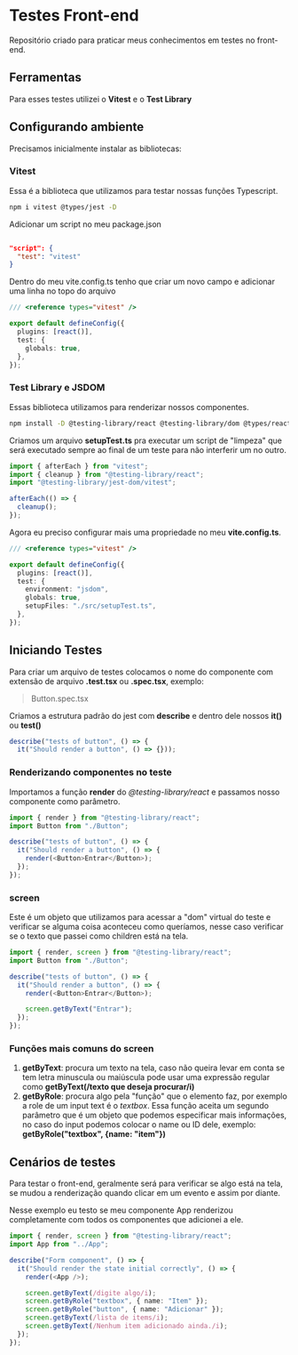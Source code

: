 # Testes Front-end

Repositório criado para praticar meus conhecimentos em testes no front-end.

## Ferramentas

Para esses testes utilizei o **Vitest** e o **Test Library**

## Configurando ambiente

Precisamos inicialmente instalar as bibliotecas:

### Vitest

Essa é a biblioteca que utilizamos para testar nossas funções Typescript.

```bash
npm i vitest @types/jest -D
```

Adicionar um script no meu package.json

```json

"script": {
  "test": "vitest"
}
```

Dentro do meu vite.config.ts tenho que criar um novo campo e adicionar uma linha no topo do arquivo

```typescript
/// <reference types="vitest" />

export default defineConfig({
  plugins: [react()],
  test: {
    globals: true,
  },
});
```

### Test Library e JSDOM

Essas biblioteca utilizamos para renderizar nossos componentes.

```bash
npm install -D @testing-library/react @testing-library/dom @types/react @types/react-dom @testing-library/jest-dom jsdom
```

Criamos um arquivo **setupTest.ts** pra executar um script de "limpeza" que será executado sempre ao final de um teste para não interferir um no outro.

```typescript
import { afterEach } from "vitest";
import { cleanup } from "@testing-library/react";
import "@testing-library/jest-dom/vitest";

afterEach(() => {
  cleanup();
});
```

Agora eu preciso configurar mais uma propriedade no meu **vite.config.ts**.

```typescript
/// <reference types="vitest" />

export default defineConfig({
  plugins: [react()],
  test: {
    environment: "jsdom",
    globals: true,
    setupFiles: "./src/setupTest.ts",
  },
});
```

## Iniciando Testes

Para criar um arquivo de testes colocamos o nome do componente com extensão de arquivo **.test.tsx** ou **.spec.tsx**, exemplo:

> Button.spec.tsx

Criamos a estrutura padrão do jest com **describe** e dentro dele nossos **it()** ou **test()**

```typescript
describe("tests of button", () => {
  it("Should render a button", () => {}));

```

### Renderizando componentes no teste

Importamos a função **render** do _@testing-library/react_ e passamos nosso componente como parâmetro.

```typescript
import { render } from "@testing-library/react";
import Button from "./Button";

describe("tests of button", () => {
  it("Should render a button", () => {
    render(<Button>Entrar</Button>);
  });
});
```

### screen

Este é um objeto que utilizamos para acessar a "dom" virtual do teste e verificar se alguma coisa aconteceu como queríamos, nesse caso verificar se o texto que passei como children está na tela.

```typescript
import { render, screen } from "@testing-library/react";
import Button from "./Button";

describe("tests of button", () => {
  it("Should render a button", () => {
    render(<Button>Entrar</Button>);

    screen.getByText("Entrar");
  });
});
```

### Funções mais comuns do screen

1. **getByText**: procura um texto na tela, caso não queira levar em conta se tem letra minuscula ou maiúscula pode usar uma expressão regular como **getByText(/texto que deseja procurar/i)**
1. **getByRole**: procura algo pela "função" que o elemento faz, por exemplo a role de um input text é o _textbox_. Essa função aceita um segundo parâmetro que é um objeto que podemos especificar mais informações, no caso do input podemos colocar o name ou ID dele, exemplo: **getByRole("textbox", {name: "item"})**

## Cenários de testes

Para testar o front-end, geralmente será para verificar se algo está na tela, se mudou a renderização quando clicar em um evento e assim por diante.

Nesse exemplo eu testo se meu componente App renderizou completamente com todos os componentes que adicionei a ele.

```typescript
import { render, screen } from "@testing-library/react";
import App from "../App";

describe("Form component", () => {
  it("Should render the state initial correctly", () => {
    render(<App />);

    screen.getByText(/digite algo/i);
    screen.getByRole("textbox", { name: "Item" });
    screen.getByRole("button", { name: "Adicionar" });
    screen.getByText(/lista de items/i);
    screen.getByText(/Nenhum item adicionado ainda./i);
  });
});
```
